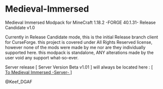# Medieval-Immersed
Medieval Immersed Modpack for MineCraft 1.18.2 -FORGE 40.1.31- Release Candidate v1.0

Currently in Release Candidate mode, this is the initial Release branch client for CurseForge.
this project is covered under All Rights Reserved license, however none of the mods were made by me nor are they individually supported here.
this modpack is standalone, ANY alterations made by the user void any support what-so-ever.

Server release [ Server Version Beta v1.01 ] will always be located here : [[ To Medieval Immersed -Server- ]](https://www.curseforge.com/minecraft/modpacks/medieval-immersed/files/3844671)

@Keef_DGAF

